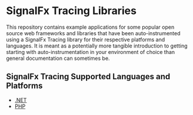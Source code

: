 # SignalFx Tracing Libraries

This repository contains example applications for some popular open source web
frameworks and libraries that have been auto-instrumented using a SignalFx Tracing
library for their respective platforms and languages.  It is meant as a potentially
more tangible introduction to getting starting with auto-instrumentation in your 
environment of choice than general documentation can sometimes be.

## SignalFx Tracing Supported Languages and Platforms

- [.NET](./signalfx-dotnet-tracing)
- [PHP](./signalfx-php-tracing)
